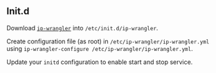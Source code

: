 ## Init.d

Download [`ip-wrangler`](https://github.com/dice-cyfronet/ip-wrangler/support/initd/ip-wrangler)
into `/etc/init.d/ip-wrangler`.

Create configuration file (as root) in `/etc/ip-wrangler/ip-wrangler.yml` using
`ip-wrangler-configure /etc/ip-wrangler/ip-wrangler.yml`.

Update your `initd` configuration to enable start and stop service.
